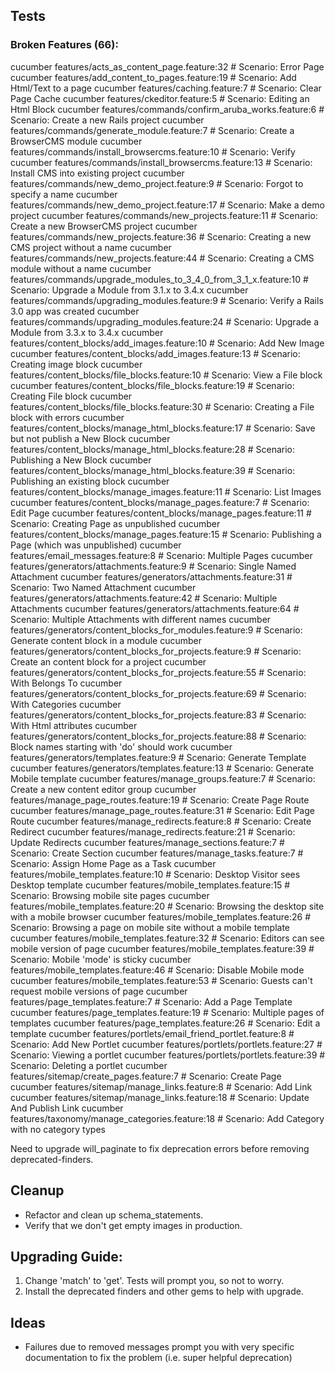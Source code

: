 ## Tests

### Broken Features (66):

cucumber features/acts_as_content_page.feature:32 # Scenario: Error Page
cucumber features/add_content_to_pages.feature:19 # Scenario: Add Html/Text to a page
cucumber features/caching.feature:7 # Scenario: Clear Page Cache
cucumber features/ckeditor.feature:5 # Scenario: Editing an Html Block
cucumber features/commands/confirm_aruba_works.feature:6 # Scenario: Create a new Rails project
cucumber features/commands/generate_module.feature:7 # Scenario: Create a BrowserCMS module
cucumber features/commands/install_browsercms.feature:10 # Scenario: Verify
cucumber features/commands/install_browsercms.feature:13 # Scenario: Install CMS into existing project
cucumber features/commands/new_demo_project.feature:9 # Scenario: Forgot to specify a name
cucumber features/commands/new_demo_project.feature:17 # Scenario: Make a demo project
cucumber features/commands/new_projects.feature:11 # Scenario: Create a new BrowserCMS project
cucumber features/commands/new_projects.feature:36 # Scenario: Creating a new CMS project without a  name
cucumber features/commands/new_projects.feature:44 # Scenario: Creating a CMS module without a  name
cucumber features/commands/upgrade_modules_to_3_4_0_from_3_1_x.feature:10 # Scenario: Upgrade a Module from 3.1.x to 3.4.x
cucumber features/commands/upgrading_modules.feature:9 # Scenario: Verify a Rails 3.0 app was created
cucumber features/commands/upgrading_modules.feature:24 # Scenario: Upgrade a Module from 3.3.x to 3.4.x
cucumber features/content_blocks/add_images.feature:10 # Scenario: Add New Image
cucumber features/content_blocks/add_images.feature:13 # Scenario: Creating image block
cucumber features/content_blocks/file_blocks.feature:10 # Scenario: View a File block
cucumber features/content_blocks/file_blocks.feature:19 # Scenario: Creating File block
cucumber features/content_blocks/file_blocks.feature:30 # Scenario: Creating a File block with errors
cucumber features/content_blocks/manage_html_blocks.feature:17 # Scenario: Save but not publish a New Block
cucumber features/content_blocks/manage_html_blocks.feature:28 # Scenario: Publishing a New Block
cucumber features/content_blocks/manage_html_blocks.feature:39 # Scenario: Publishing an existing block
cucumber features/content_blocks/manage_images.feature:11 # Scenario: List Images
cucumber features/content_blocks/manage_pages.feature:7 # Scenario: Edit Page
cucumber features/content_blocks/manage_pages.feature:11 # Scenario: Creating Page as unpublished
cucumber features/content_blocks/manage_pages.feature:15 # Scenario: Publishing a Page (which was unpublished)
cucumber features/email_messages.feature:8 # Scenario: Multiple Pages
cucumber features/generators/attachments.feature:9 # Scenario: Single Named Attachment
cucumber features/generators/attachments.feature:31 # Scenario: Two Named Attachment
cucumber features/generators/attachments.feature:42 # Scenario: Multiple Attachments
cucumber features/generators/attachments.feature:64 # Scenario: Multiple Attachments with different names
cucumber features/generators/content_blocks_for_modules.feature:9 # Scenario: Generate content block in a module
cucumber features/generators/content_blocks_for_projects.feature:9 # Scenario: Create an content block for a project
cucumber features/generators/content_blocks_for_projects.feature:55 # Scenario: With Belongs To
cucumber features/generators/content_blocks_for_projects.feature:69 # Scenario: With Categories
cucumber features/generators/content_blocks_for_projects.feature:83 # Scenario: With Html attributes
cucumber features/generators/content_blocks_for_projects.feature:88 # Scenario: Block names starting with 'do' should work
cucumber features/generators/templates.feature:9 # Scenario: Generate Template
cucumber features/generators/templates.feature:13 # Scenario: Generate Mobile template
cucumber features/manage_groups.feature:7 # Scenario: Create a new content editor group
cucumber features/manage_page_routes.feature:19 # Scenario: Create Page Route
cucumber features/manage_page_routes.feature:31 # Scenario: Edit Page Route
cucumber features/manage_redirects.feature:8 # Scenario: Create Redirect
cucumber features/manage_redirects.feature:21 # Scenario: Update Redirects
cucumber features/manage_sections.feature:7 # Scenario: Create Section
cucumber features/manage_tasks.feature:7 # Scenario: Assign Home Page as a Task
cucumber features/mobile_templates.feature:10 # Scenario: Desktop Visitor sees Desktop template
cucumber features/mobile_templates.feature:15 # Scenario: Browsing mobile site pages
cucumber features/mobile_templates.feature:20 # Scenario: Browsing the desktop site with a mobile browser
cucumber features/mobile_templates.feature:26 # Scenario: Browsing a page on mobile site without a mobile template
cucumber features/mobile_templates.feature:32 # Scenario: Editors can see mobile version of page
cucumber features/mobile_templates.feature:39 # Scenario: Mobile 'mode' is sticky
cucumber features/mobile_templates.feature:46 # Scenario: Disable Mobile mode
cucumber features/mobile_templates.feature:53 # Scenario: Guests can't request mobile versions of page
cucumber features/page_templates.feature:7 # Scenario: Add a Page Template
cucumber features/page_templates.feature:19 # Scenario: Multiple pages of templates
cucumber features/page_templates.feature:26 # Scenario: Edit a template
cucumber features/portlets/email_friend_portlet.feature:8 # Scenario: Add New Portlet
cucumber features/portlets/portlets.feature:27 # Scenario: Viewing a portlet
cucumber features/portlets/portlets.feature:39 # Scenario: Deleting a portlet
cucumber features/sitemap/create_pages.feature:7 # Scenario: Create Page
cucumber features/sitemap/manage_links.feature:8 # Scenario: Add Link
cucumber features/sitemap/manage_links.feature:18 # Scenario: Update And Publish Link
cucumber features/taxonomy/manage_categories.feature:18 # Scenario: Add Category with no category types

Need to upgrade will_paginate to fix deprecation errors before removing deprecated-finders.

## Cleanup

* Refactor and clean up schema_statements.
* Verify that we don't get empty images in production.

## Upgrading Guide:

1. Change 'match' to 'get'. Tests will prompt you, so not to worry.
2. Install the deprecated finders and other gems to help with upgrade.


## Ideas

* Failures due to removed messages prompt you with very specific documentation to fix the problem (i.e. super helpful deprecation)
